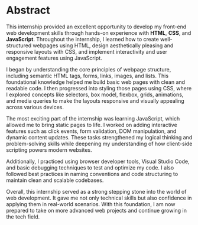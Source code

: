 #  Abstract

This internship provided an excellent opportunity to develop my front-end web development skills through hands-on experience with **HTML**, **CSS**, and **JavaScript**. Throughout the internship, I learned how to create well-structured webpages using HTML, design aesthetically pleasing and responsive layouts with CSS, and implement interactivity and user engagement features using JavaScript.

I began by understanding the core principles of webpage structure, including semantic HTML tags, forms, links, images, and lists. This foundational knowledge helped me build basic web pages with clean and readable code. I then progressed into styling those pages using CSS, where I explored concepts like selectors, box model, flexbox, grids, animations, and media queries to make the layouts responsive and visually appealing across various devices.

The most exciting part of the internship was learning JavaScript, which allowed me to bring static pages to life. I worked on adding interactive features such as click events, form validation, DOM manipulation, and dynamic content updates. These tasks strengthened my logical thinking and problem-solving skills while deepening my understanding of how client-side scripting powers modern websites.

Additionally, I practiced using browser developer tools, Visual Studio Code, and basic debugging techniques to test and optimize my code. I also followed best practices in naming conventions and code structuring to maintain clean and scalable codebases.

Overall, this internship served as a strong stepping stone into the world of web development. It gave me not only technical skills but also confidence in applying them in real-world scenarios. With this foundation, I am now prepared to take on more advanced web projects and continue growing in the tech field.
 
